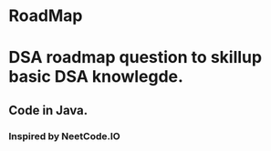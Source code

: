# RoadMap
# DSA roadmap question to skillup basic DSA knowlegde.
## Code in Java.
### Inspired by NeetCode.IO
